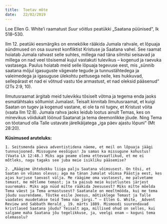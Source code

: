 ```yaml
---
title:  Toetav mõte
date:   22/02/2019
---
```


Loe Ellen G. White’i raamatust _Suur võitlus_ peatükki „Saatana püünised“, lk 518–530.

Ilm 12. peatüki eesmärgiks on ennekõike rääkida Jumala rahvale, et lõpuaja sündmused on osa suurest konfliktist Kristuse ja Saatana vahel. See raamat hoiatab Jumala rahvast selle suhtes, millega nad täna silmitsi seisavad ja millega on nad veel tõsisemal kujul vastakuti tulevikus – kogenud ja raevuka vastasega. Paulus hoiatab meid selle lõpuaja tegevuse eest, mis „sünnib saatana mõjul igasuguste vägevate tegude ja tunnustähtedega ja valeimedega ja igasuguse ülekohtu pettusega neile, kes hukkuvad, sellepärast et nad ei võtnud vastu tõe armastust, et nad oleksid pääsenud“ (2Ts 2:9, 10).

Ilmutusraamat ärgitab meid tulevikku tõsiselt võtma ja tegema enda jaoks esmatähtsaks sõltumist Jumalast. Teisalt kinnitab Ilmutusraamat, et kuigi Saatan on tugev ja kogenud vastane, ei ole ta nii tugev, et Kristust võita (vaata Ilm 12:8). Jumala rahva jaoks leidub lootus ainult Temas, kes on minevikus võidukalt löönud Saatanat ja tema deemonlikke jõude. Ning Tema on tõotanud olla Talle ustavate järelkäijatega „iga päev ajastu lõpuni“ (Mt 28:20).

**Küsimused aruteluks:**

`1. Seitsmenda päeva adventistidena näeme, et meil on lõpuaja jäägi tunnusjooned. Missugune eesõigus! Ja samas ka missugune kohustus! (Vaata Lk 12:48.) Miks aga peame olema ettevaatlikud, et me ei mõtleks, nagu tagaks see juba meie isikliku pääsemise?`

`2. „Räägime ühtekokku liiga palju Saatana võimsusest. On tõsi, et Saatan on võimas olevus; aga ma tänan Jumalat võimsa Päästja eest, kes ajas kurjuse taevast välja. Me räägime oma vastasest, me palvetame temast, me mõtleme temast; ja ta paisub meie kujutlustes järjest suuremaks. Miks aga nüüd mitte rääkida Jeesusest? Miks mitte mõelda Tema väest ja Tema armastusest? Saatanale on meeltmööda, kui me tema jõudu suurendame. Tõstke esile Jeesus, mõtisklege Temast ja Talle vaadates muudetakse teid Tema näo järgi.“ – Ellen G. White, _Advent Review and Sabbath Herald_, 19. märts 1889. Mismoodi suurendavad kristlased Saatana jõudu? Teisalt aga, millised ohud on selles, kui salgame maha Saatana jõu tegelikkuse, ja, veelgi enam – koguni tema olemasolu?`